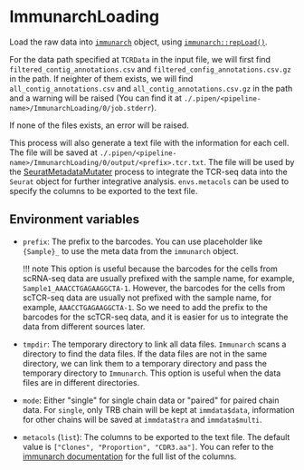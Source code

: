 # ImmunarchLoading

Load the raw data into [`immunarch`][1] object, using [`immunarch::repLoad()`][2].

For the data path specified at `TCRData` in the input file, we will first find `filtered_contig_annotations.csv` and `filtered_config_annotations.csv.gz` in the path. If neighter of them exists, we will find `all_contig_annotations.csv` and `all_contig_annotations.csv.gz` in the path and a warning will be raised (You can find it at `./.pipen/<pipeline-name>/ImmunarchLoading/0/job.stderr`).

If none of the files exists, an error will be raised.

This process will also generate a text file with the information for each cell. The file will be saved at `./.pipen/<pipeline-name>/ImmunarchLoading/0/output/<prefix>.tcr.txt`. The file will be used by the [SeuratMetadataMutater](./SeuratMetadataMutater.md) process to integrate the TCR-seq data into the `Seurat` object for further integrative analysis. `envs.metacols` can be used to specify the columns to be exported to the text file.

## Environment variables

- `prefix`: The prefix to the barcodes. You can use placeholder like `{Sample}_` to use the meta data from the `immunarch` object.

    !!! note
        This option is useful because the barcodes for the cells from scRNA-seq data are usually prefixed with the sample name, for example, `Sample1_AAACCTGAGAAGGCTA-1`. However, the barcodes for the cells from scTCR-seq data are usually not prefixed with the sample name, for example, `AAACCTGAGAAGGCTA-1`. So we need to add the prefix to the barcodes for the scTCR-seq data, and it is easier for us to integrate the data from different sources later.

- `tmpdir`: The temporary directory to link all data files.
    `Immunarch` scans a directory to find the data files. If the data files are not in the same directory, we can link them to a temporary directory and pass the temporary directory to `Immunarch`. This option is useful when the data files are in different directories.
- `mode`: Either "single" for single chain data or "paired" for
      paired chain data. For `single`, only TRB chain will be kept
      at `immdata$data`, information for other chains will be
      saved at `immdata$tra` and `immdata$multi`.
- `metacols` (`list`): The columns to be exported to the text file. The default value is `["Clones", "Proportion", "CDR3.aa"]`. You can refer to the [immunarch documentation][3] for the full list of the columns.

[1]: https://immunarch.com
[2]: https://immunarch.com/reference/repLoad.html
[3]: https://immunarch.com/articles/v2_data.html#immunarch-data-format
